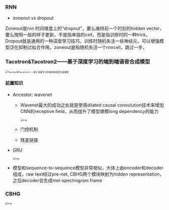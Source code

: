 ### RNN

-  zoneout vs dropout

  Zoneout是rnn 时间维度上的“dropout”，要么维持前一个时刻的hidden vector，要么按照一般的样子更新。不是指单独的cell，而是指训练时的一种trick。Dropout就是通用的一种深度学习技巧，训练时随机失活一些神经元，可以增强模型泛化抑制过拟合作用。zoneout是指随机失活一个rnncell，跳过一步。

### Tacotron&Tacotron2——基于深度学习的端到端语音合成模型

<img src="https://pic2.zhimg.com/v2-dfe2d3b63a6d822ddac36a5720fa8af6_1440w.jpg?source=172ae18b" alt="Tacotron&Tacotron2——基于深度学习的端到端语音合成模型" style="zoom:50%;" />

#### 前置知识

- Ancestor: wavenet

  - Wavenet最大的成功之处就是使用dilated causal convolution技术来增加CNN的receptive field，从而提升了模型建模long dependency的能力

    <img src="https://pic2.zhimg.com/80/v2-536d29ce9011e85c1753c1e0d21676e9_1440w.jpg" alt="img" style="zoom:50%;" />

  - 门控机制

  - 残差链接

- GRU

  <img src="https://pic3.zhimg.com/v2-5b805241ab36e126c4b06b903f148ffa_b.jpg" alt="img" style="zoom:50%;" />

- 模型和sequence-to-sequence模型非常相似，大体上由encoder和decoder组成，raw text经过pre-net, CBHG两个模块映射为hidden representation，之后decoder会生成mel-spectrogram frame

### CBHG

<img src="https://pic4.zhimg.com/80/v2-5b826f2065171228fa1e0cded2e43d33_1440w.jpg" alt="img" style="zoom:50%;" />

